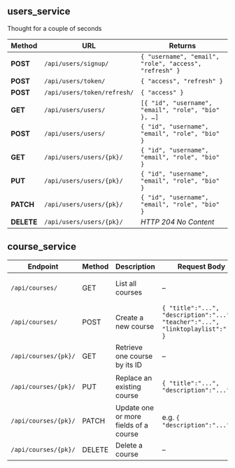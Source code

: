 ## users_service 

Thought for a couple of seconds


| Method     | URL                         | Returns                                                |
| ---------- | --------------------------- | ------------------------------------------------------ |
| **POST**   | `/api/users/signup/`        | `{ "username", "email", "role", "access", "refresh" }` |
| **POST**   | `/api/users/token/`         | `{ "access", "refresh" }`                              |
| **POST**   | `/api/users/token/refresh/` | `{ "access" }`                                         |
| **GET**    | `/api/users/users/`         | `[{ "id", "username", "email", "role", "bio" }, …]`    |
| **POST**   | `/api/users/users/`         | `{ "id", "username", "email", "role", "bio" }`         |
| **GET**    | `/api/users/users/{pk}/`    | `{ "id", "username", "email", "role", "bio" }`         |
| **PUT**    | `/api/users/users/{pk}/`    | `{ "id", "username", "email", "role", "bio" }`         |
| **PATCH**  | `/api/users/users/{pk}/`    | `{ "id", "username", "email", "role", "bio" }`         |
| **DELETE** | `/api/users/users/{pk}/`    | *HTTP 204 No Content*                                  |


## course_service
| Endpoint             | Method | Description                           | Request Body                             | Response Body                                                   | Permissions         |
| -------------------- | ------ | ------------------------------------- | ---------------------------------------- | --------------------------------------------------------------- | ------------------- |
| `/api/courses/`      | GET    | List all courses                      | –                                        | `[{ "id":1, "title":"...", "description":"...", "teacher":5 }]` | Authenticated users |
| `/api/courses/`      | POST   | Create a new course                   | `{ "title":"...", "description":"...", "teacher":"...", "linktoplaylist":"..." }` | `{ "id":2, "title":"...", "description":"...", "teacher":5 }`   | Teachers only       |
| `/api/courses/{pk}/` | GET    | Retrieve one course by its ID         | –                                        | `{ "id":1, "title":"...", "description":"...", "teacher":5 }`   | Authenticated users |
| `/api/courses/{pk}/` | PUT    | Replace an existing course            | `{ "title":"...", "description":"..." }` | `{ "id":1, "title":"...", "description":"...", "teacher":5 }`   | Teachers only       |
| `/api/courses/{pk}/` | PATCH  | Update one or more fields of a course | e.g. `{ "description":"..." }`           | `{ "id":1, "title":"...", "description":"...", "teacher":5 }`   | Teachers only       |
| `/api/courses/{pk}/` | DELETE | Delete a course                       | –                                        | HTTP 204 No Content                                             | Teachers only       |
